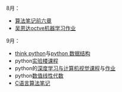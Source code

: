 8月：
* [算法笔记前六章](http://www.tutorialspoint.com/codingground.htm)
* [吴恩达octve机器学习作业](http://blog.csdn.net/qq_27008079/article/details/70527140)

9月：
* [think python](http://interactivepython.org/runestone/static/thinkcspy/index.html)与[python 数据结构](http://interactivepython.org/runestone/static/pythonds/index.html)
* python[实验楼课程](https://www.shiyanlou.com/user/234263/)
* python的[深度学习与计算机视觉课程](https://zhuanlan.zhihu.com/p/21930884?refer=intelligentunit)与[作业](https://github.com/zlotus/cs231n)
* python[数值线性代数](https://github.com/fastai/numerical-linear-algebra)
* [C语言算法笔记](http://www.tutorialspoint.com/codingground.htm)
